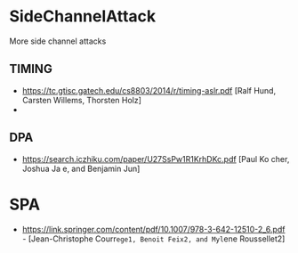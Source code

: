 # SideChannelAttack
More side channel attacks

## TIMING
- https://tc.gtisc.gatech.edu/cs8803/2014/r/timing-aslr.pdf [Ralf Hund, Carsten Willems, Thorsten Holz]
- 
## DPA
- https://search.iczhiku.com/paper/U27SsPw1R1KrhDKc.pdf [Paul Ko cher, Joshua Ja e, and Benjamin Jun]

# SPA
- https://link.springer.com/content/pdf/10.1007/978-3-642-12510-2_6.pdf - [Jean-Christophe Courr`ege1, Benoit Feix2, and Myl`ene Roussellet2]
